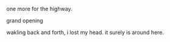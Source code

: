 

one more for the highway.

grand opening


wakling back and forth, i lost my head. it surely is around here.

